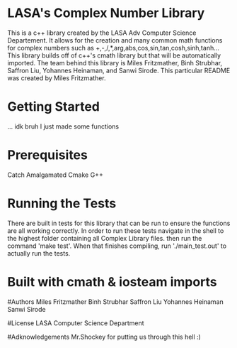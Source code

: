# LASA's Complex Number Library
This is a c++ library created by the LASA Adv Computer Science Departement. It allows for the creation and many common math functions for complex numbers such as +,-,/,*,arg,abs,cos,sin,tan,cosh,sinh,tanh... This library builds off of c++'s cmath library but that will be automatically imported. The team behind this library is Miles Fritzmather, Binh Strubhar, Saffron Liu, Yohannes Heinaman, and Sanwi Sirode. This particular README was created by Miles Fritzmather.

# Getting Started
... idk bruh I just made some functions

# Prerequisites
Catch Amalgamated
Cmake
G++

# Running the Tests
There are built in tests for this library that can be run to ensure the functions are all working correctly. In order to run these tests navigate in the shell to the highest folder containing all Complex Library files. then run the command 'make test'. When that finishes compiling, run './main_test.out' to actually run the tests.

# Built with cmath & iosteam imports

#Authors
Miles Fritzmather
Binh Strubhar
Saffron Liu
Yohannes Heinaman 
Sanwi Sirode

#License
LASA Computer Science Department

#Adknowledgements
Mr.Shockey for putting us through this hell :)
